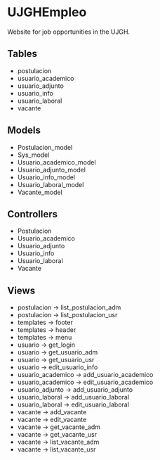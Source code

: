 # UJGHEmpleo
Website for job opportunities in the UJGH.

## Tables
* postulacion
* usuario_academico
* usuario_adjunto
* usuario_info
* usuario_laboral
* vacante

## Models
* Postulacion_model
* Sys_model
* Usuario_academico_model
* Usuario_adjunto_model
* Usuario_info_model
* Usuario_laboral_model
* Vacante_model

## Controllers
* Postulacion
* Usuario_academico
* Usuario_adjunto
* Usuario_info
* Usuario_laboral
* Vacante

## Views
* postulacion -> list_postulacion_adm
* postulacion -> list_postulacion_usr
* templates -> footer
* templates -> header
* templates -> menu
* usuario -> get_login
* usuario -> get_usuario_adm
* usuario -> get_usuario_usr
* usuario -> edit_usuario_info
* usuario_academico -> add_usuario_academico
* usuario_academico -> edit_usuario_academico
* usuario_adjunto -> add_usuario_adjunto
* usuario_laboral -> add_usuario_laboral
* usuario_laboral -> edit_usuario_laboral
* vacante -> add_vacante
* vacante -> edit_vacante
* vacante -> get_vacante_adm
* vacante -> get_vacante_usr
* vacante -> list_vacante_adm
* vacante -> list_vacante_usr